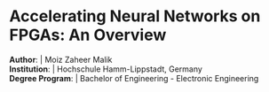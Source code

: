 # Accelerating Neural Networks on FPGAs: An Overview

**Author**: | Moiz Zaheer Malik  
**Institution**: | Hochschule Hamm-Lippstadt, Germany  
**Degree Program**: | Bachelor of Engineering - Electronic Engineering
